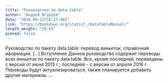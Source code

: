 ```yaml
---
title: "Руководство по data.table"
author: "Андрей Огурцов"
date: "2016-09-12T16:17:48Z"
link: "https://bookdown.org/statist_/DataTableManual/"
length_weight: "29.6%"
pinned: false
---
```


Руководство по пакету data.table: перевод виньеток, справочная иформация. [...] Вступление Данное руководство содержит переводы всех виньеток по пакету data.table. Все, кроме последней, переведены с версий от июня 2015 г.; последняя - с версии от апреля 2016 г. Переводы будут актуализироваться, также планируется добавить другие материалы. ...
